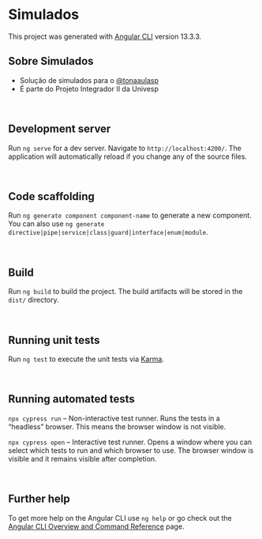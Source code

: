 # Simulados

This project was generated with [Angular CLI](https://github.com/angular/angular-cli) version 13.3.3.
<br>

## Sobre Simulados
- Solução de simulados para o [@tonaaulasp](https://www.instagram.com/tonaaulasp/)
- É parte do Projeto Integrador II da Univesp

<br>

## Development server

Run `ng serve` for a dev server. Navigate to `http://localhost:4200/`. The application will automatically reload if you change any of the source files.

<br>

## Code scaffolding

Run `ng generate component component-name` to generate a new component. You can also use `ng generate directive|pipe|service|class|guard|interface|enum|module`.

<br>

## Build

Run `ng build` to build the project. The build artifacts will be stored in the `dist/` directory.

<br>

## Running unit tests

Run `ng test` to execute the unit tests via [Karma](https://karma-runner.github.io).

<br>

## Running automated tests

`npx cypress run` – Non-interactive test runner. Runs the tests in a “headless” browser. This means the browser window is not visible.

`npx cypress open` – Interactive test runner. Opens a window where you can select which tests to run and which browser to use. The browser window is visible and it remains visible after completion.

<br>

## Further help

To get more help on the Angular CLI use `ng help` or go check out the [Angular CLI Overview and Command Reference](https://angular.io/cli) page.

